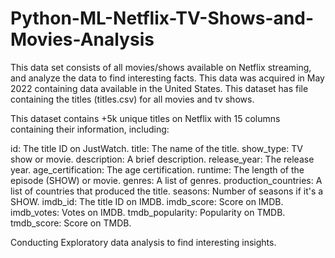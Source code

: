 # Python-ML-Netflix-TV-Shows-and-Movies-Analysis

This data set consists of all movies/shows available on Netflix streaming, and analyze the data to find interesting facts. This data was acquired in May 2022 containing data available in the United States.
This dataset has file containing the titles (titles.csv) for all movies and tv shows.

This dataset contains +5k unique titles on Netflix with 15 columns containing their information, including:

id: The title ID on JustWatch.
title: The name of the title.
show_type: TV show or movie.
description: A brief description.
release_year: The release year.
age_certification: The age certification.
runtime: The length of the episode (SHOW) or movie.
genres: A list of genres.
production_countries: A list of countries that produced the title.
seasons: Number of seasons if it's a SHOW.
imdb_id: The title ID on IMDB.
imdb_score: Score on IMDB.
imdb_votes: Votes on IMDB.
tmdb_popularity: Popularity on TMDB.
tmdb_score: Score on TMDB.

Conducting Exploratory data analysis to find interesting insights.
